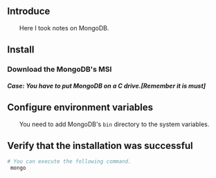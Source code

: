 ## Introduce

&emsp;&emsp;Here I took notes on MongoDB.

## Install

### Download the MongoDB's MSI

#### *Case: You have to put MongoDB on a C drive.[Remember it is must]*

## Configure environment variables

&emsp;&emsp;You need to add MongoDB's `bin` directory to the system variables.

## Verify that the installation was successful

```bash
# You can execute the following command.
 mongo
```



